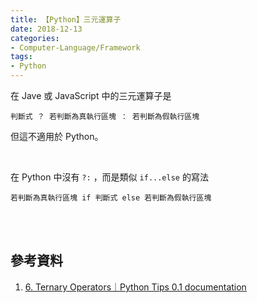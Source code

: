 ```yaml
---
title: 【Python】三元運算子
date: 2018-12-13
categories:
- Computer-Language/Framework
tags:
- Python
--- 
```


在 Jave 或 JavaScript 中的三元運算子是
```shell
判斷式 ？ 若判斷為真執行區塊 ： 若判斷為假執行區塊
```
但這不適用於 Python。

<!--more-->
<br> 

在 Python 中沒有 `?:` ，而是類似 `if...else` 的寫法

```shell
若判斷為真執行區塊 if 判斷式 else 若判斷為假執行區塊
```


<br><br> 

## 參考資料 
1. [6. Ternary Operators｜Python Tips 0.1 documentation](https://book.pythontips.com/en/latest/ternary_operators.html)